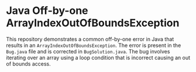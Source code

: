 # Java Off-by-one ArrayIndexOutOfBoundsException
This repository demonstrates a common off-by-one error in Java that results in an `ArrayIndexOutOfBoundsException`.  The error is present in the `Bug.java` file and is corrected in `BugSolution.java`. The bug involves iterating over an array using a loop condition that is incorrect causing an out of bounds access.